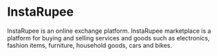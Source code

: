 # InstaRupee
InstaRupee is an online exchange platform. InstaRupee marketplace is a platform for buying and selling services and goods such as electronics, fashion items, furniture, household goods, cars and bikes.

